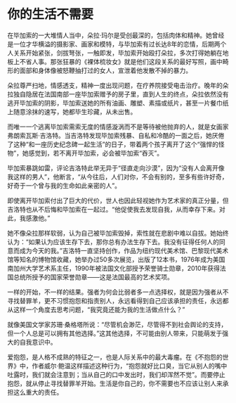 # 你的生活不需要

在毕加索的一大堆情人当中，朵拉·玛尔是受创最深的，包括肉体和精神。她曾经是一位才华横溢的摄影家、画家和模特，与毕加索有过长达8年的恋情，后期两个人关系开始紧张，剑拔弩张，一触即发，毕加索开始殴打朵拉，多次打得她躺在地板上不省人事。那张狂暴的《裸体梳妆女》就是他们这段关系的最好写照，画中畸形的面部和身体像被怒鞭抽打过的女人，宣泄着他发散不掉的暴力。 

朵拉尊严扫地，情感透支，精神一度出现问题，在疗养院接受电击治疗。晚年的朵拉独自隐居在法国南部一座毕加索赠予的房子里，直到人生的终点，朵拉依然没有逃开毕加索的阴影，毕加索送她的所有油画、雕塑、素描或纸片，甚至一片餐巾纸上随意涂抹的速写，她都毕生珍藏，从未出售。 

而唯一一个逃离毕加索需索无度的情感漩涡而不是等待被他抛弃的人，就是女画家弗朗索瓦斯·吉洛特。当吉洛特发现毕加索残暴、自私和冷酷的一面之后，她厌倦了这种“和一座历史纪念碑一起生活”的日子，带着两个孩子离开了这个“强悍的怪物”，她感觉到，若不离开毕加索，必会被毕加索“吞灭”。 

毕加索暴跳如雷，评论吉洛特此举无异于“径直走向沙漠”，因为“没有人会离开像我这样的男人”，他断言，“从今往后，人们对你，不会有别的，至多有些许好奇，好奇于一个曾与我的生命如此亲密的人”。 

即使离开毕加索付出了巨大的代价，世人也因此轻视她作为艺术家的真正分量，但吉洛特也从不后悔和毕加索在一起过。“他促使我去发现自我，从而幸存下来。对此，我感激他。” 

她不像朵拉那样软弱，认为自己被毕加索毁掉，索性就在悲剧中难以自拔。她始终认为：“如果认为应该生存下去，那你总有办法生存下去。我没有征得任何人的同意而成为今天的我。”吉洛特一直坚持创作，作品为纽约现代美术馆、巴黎现代美术馆等知名的博物馆收藏，她举办过50多次展览，出版了12本书，1976年成为美国南加州大学艺术系主任，1990年被法国文化部授予荣誉骑士勋章，2010年获得法国总统所授予的国家荣誉勋章——这是法国最高的艺术奖项。 

一样的开始，不一样的结果。强者为何会比弱者多一点选择权，就是因为强者从不寻找替罪羊，更不习惯抱怨和指责别人，永远看得到自己应该承担的责任，永远都从这样一个角度去思考问题，“我究竟还能为我的生活做点什么？” 

就像美国文学家苏珊·桑格塔所说：“尽管机会渺茫，尽管得不到社会舆论的支持，但一个人总是可以拥有其他选择。”这其他选择，不可能由别人带来，只能萌发于强大的自我意识中。 

爱抱怨，是人格不成熟的特征之一，也是人际关系中的最大毒瘤。在《不抱怨的世界》中，作者威尔·鲍温这样描述这种行为，“抱怨就好比口臭，当它从别人的嘴中吐露时，我们就会注意到；当从自己的口中发出时，我们却浑然不觉”。而要停止抱怨，就从停止寻找替罪羊开始。生活是你自己的，你不需要也不应该让别人来承担这么重大的责任。